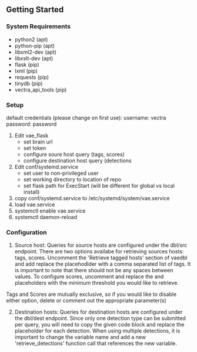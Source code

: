 
## Getting Started

### System Requirements
* python2 (apt)
* python-pip (apt)
* libxml2-dev (apt)
* libxslt-dev (apt)
* flask (pip)
* lxml (pip)
* requests (pip)
* tinydb (pip)
* vectra\_api\_tools (pip)

### Setup
default credentials (please change on first use):
    username: vectra
    password: password

1. Edit vae\_flask
    - set brain url
    - set token
    - configure soure host query (tags, scores)
    - configure destination host query (detections
2. Edit conf/systemd.service
    - set user to non-privileged user
    - set working directory to location of repo
    - set flask path for ExecStart (will be different for global vs local install)
3. copy conf/systemd.service to /etc/systemd/system/vae.service
4. load vae.service
5. systemctl enable vae.service
6. systemctl daemon-reload

### Configuration
1. Source host: Queries for source hosts are configured under the dbl/src endpoint.
There are two options availabe for retrieving sources hosts: tags, scores.
Uncomment the 'Retrieve tagged hosts' section of vaedbl and add replace the
<tag> placehodlder with a comma separated list of tags. It is important to note
that there should not be any spaces between values. To configure scores, uncomment
and replace the <threat> and <certainty> placeholders with the minimum threshold you
would like to retrieve.

Tags and Scores are mutually exclusive, so if you would like to disable either option,
delete or comment out the appropriate parameter(s)

2. Destination hosts: Queries for destination hosts are configured under the
dbl/dest endpoint. Since only one detection type can be submitted per query,
you will need to copy the given code block and replace the <detection> placeholder
for each detection. When using multiple detections, it is important to change the
variable name and add a new 'retrieve_detections' function call that references
the new variable.

